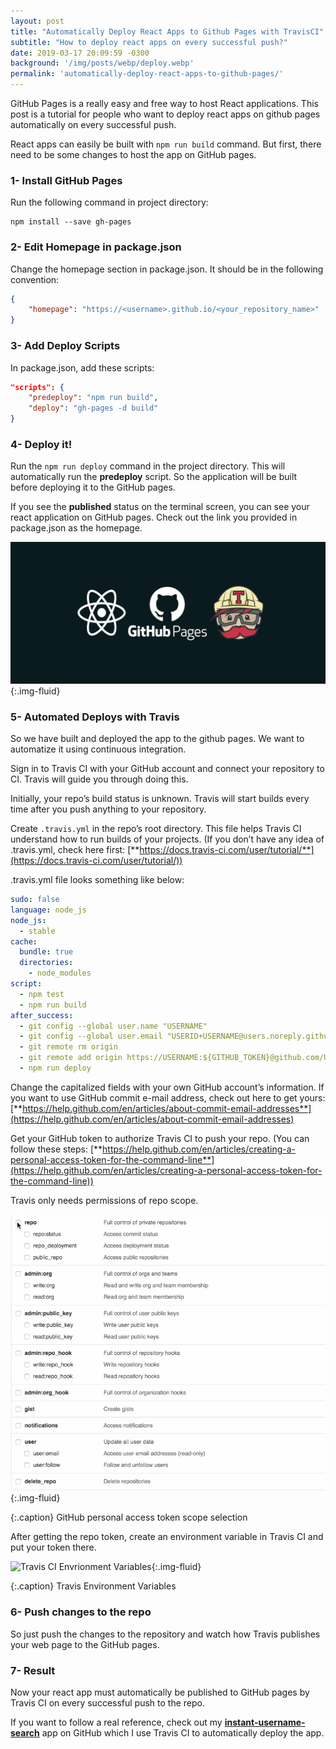 ```yaml
---
layout: post
title: "Automatically Deploy React Apps to Github Pages with TravisCI"
subtitle: "How to deploy react apps on every successful push?"
date: 2019-03-17 20:09:59 -0300
background: '/img/posts/webp/deploy.webp'
permalink: 'automatically-deploy-react-apps-to-github-pages/'
---
```


GitHub Pages is a really easy and free way to host React applications. This post is a tutorial for people who want to deploy react apps on github pages automatically on every successful push.

React apps can easily be built with `npm run build` command. But first, there need to be some changes to host the app on GitHub pages.

### 1- Install GitHub Pages

Run the following command in project directory:

```shell
npm install --save gh-pages
```

### 2- Edit Homepage in package.json

Change the homepage section in package.json. It should be in the following convention:

```json
{
    "homepage": "https://<username>.github.io/<your_repository_name>"
}
```

### 3- Add Deploy Scripts

In package.json, add these scripts:

```json
"scripts": {   
    "predeploy": "npm run build",   
    "deploy": "gh-pages -d build" 
}
```

### 4- Deploy it!

Run the `npm run deploy` command in the project directory. This will automatically run the **predeploy** script. So the application will be built before deploying it to the GitHub pages.

If you see the **published** status on the terminal screen, you can see your react application on GitHub pages. Check out the link you provided in package.json as the homepage.

![React, Github Pages, Travis](/img/posts/webp/react-github-pages-travis.webp){:.img-fluid}

### 5- Automated Deploys with Travis
So we have built and deployed the app to the github pages. We want to automatize it using continuous integration.

Sign in to Travis CI with your GitHub account and connect your repository to CI. Travis will guide you through doing this.

Initially, your repo’s build status is unknown. Travis will start builds every time after you push anything to your repository.

Create `.travis.yml` in the repo’s root directory. This file helps Travis CI understand how to run builds of your projects. (If you don’t have any idea of .travis.yml, check here first: [**https://docs.travis-ci.com/user/tutorial/**](https://docs.travis-ci.com/user/tutorial/))

.travis.yml file looks something like below:

```yml
sudo: false
language: node_js
node_js:
  - stable
cache:
  bundle: true
  directories:
    - node_modules
script:
  - npm test
  - npm run build
after_success:
  - git config --global user.name "USERNAME"
  - git config --global user.email "USERID+USERNAME@users.noreply.github.com"
  - git remote rm origin
  - git remote add origin https://USERNAME:${GITHUB_TOKEN}@github.com/USERNAME/REPO-NAME.git
  - npm run deploy
```

Change the capitalized fields with your own GitHub account’s information. If you want to use GitHub commit e-mail address, check out here to get yours: [**https://help.github.com/en/articles/about-commit-email-addresses**](https://help.github.com/en/articles/about-commit-email-addresses)

Get your GitHub token to authorize Travis CI to push your repo. (You can follow these steps: [**https://help.github.com/en/articles/creating-a-personal-access-token-for-the-command-line**](https://help.github.com/en/articles/creating-a-personal-access-token-for-the-command-line))

Travis only needs permissions of repo scope.

![GitHub repo permission scopes](/img/posts/webp/github-repo-permissions.webp){:.img-fluid}

{:.caption}
GitHub personal access token scope selection

After getting the repo token, create an environment variable in Travis CI and put your token there.

![Travis CI Envrionment Variables](/img/webp/posts/travis-ci-env-variables.webp){:.img-fluid}

{:.caption}
Travis Environment Variables

### 6- Push changes to the repo
So just push the changes to the repository and watch how Travis publishes your web page to the GitHub pages.

### 7- Result
Now your react app must automatically be published to GitHub pages by Travis CI on every successful push to the repo.

If you want to follow a real reference, check out my [**instant-username-search**](https://github.com/umutcanbolat/instant-username-search) app on GitHub which I use Travis CI to automatically deploy the app.